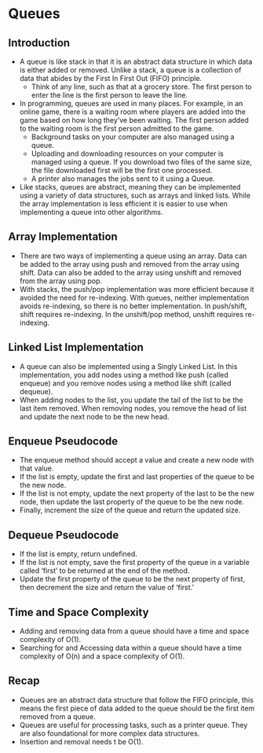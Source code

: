 # Queues

## Introduction
- A queue is like stack in that it is an abstract data structure in which data is either added or removed. Unlike a stack, a queue is a collection of data that abides by the First In First Out (FIFO) principle.
    - Think of any line, such as that at a grocery store. The first person to enter the line is the first person to leave the line.
- In programming, queues are used in many places. For example, in an online game, there is a waiting room where players are added into the game based on how long they’ve been waiting. The first person added to the waiting room is the first person admitted to the game.
    - Background tasks on your computer are also managed using a queue.
    - Uploading and downloading resources on your computer is managed using a queue. If you download two files of the same size, the file downloaded first will be the first one processed.
    - A printer also manages the jobs sent to it using a Queue.
- Like stacks, queues are abstract, meaning they can be implemented using a variety of data structures, such as arrays and linked lists. While the array implementation is less efficient it is easier to use when implementing a queue into other algorithms. 
## Array Implementation
- There are two ways of implementing a queue using an array. Data can be added to the array using push and removed from the array using shift. Data can also be added to the array using unshift and removed from the array using pop.
- With stacks, the push/pop implementation was more efficient because it avoided the need for re-indexing. With queues, neither implementation avoids re-indexing, so there is no better implementation. In push/shift, shift requires re-indexing. In the unshift/pop method, unshift requires re-indexing.
## Linked List Implementation
- A queue can also be implemented using a Singly Linked List. In this implementation, you add nodes using a method like push (called enqueue) and you remove nodes using a method like shift (called dequeue).
- When adding nodes to the list, you update the tail of the list to be the last item removed. When removing nodes, you remove the head of list and update the next node to be the new head.
## Enqueue Pseudocode
- The enqueue method should accept a value and create a new node with that value.
- If the list is empty, update the first and last properties of the queue to be the new node.
- If the list is not empty, update the next property of the last to be the new node, then update the last property of the queue to be the new node.
- Finally, increment the size of the queue and return the updated size.
## Dequeue Pseudocode
- If the list is empty, return undefined.
- If the list is not empty, save the first property of the queue in a variable called ‘first’ to be returned at the end of the method.
- Update the first property of the queue to be the next property of first, then decrement the size and return the value of ‘first.’
## Time and Space Complexity
- Adding and removing data from a queue should have a time and space complexity of O(1).
- Searching for and Accessing data within a queue should have a time complexity of O(n) and a space complexity of O(1).
## Recap
- Queues are an abstract data structure that follow the FIFO principle, this means the first piece of data added to the queue should be the first item removed from a queue.
- Queues are useful for processing tasks, such as a printer queue. They are also foundational for more complex data structures.
- Insertion and removal needs t be O(1).